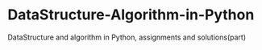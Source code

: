 # DataStructure-Algorithm-in-Python
DataStructure and algorithm in Python, assignments and solutions(part)

